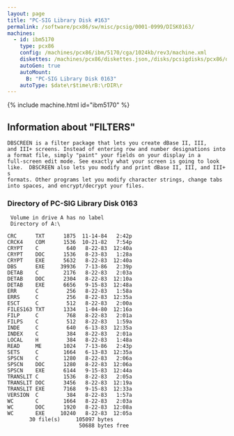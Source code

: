 ```yaml
---
layout: page
title: "PC-SIG Library Disk #163"
permalink: /software/pcx86/sw/misc/pcsig/0001-0999/DISK0163/
machines:
  - id: ibm5170
    type: pcx86
    config: /machines/pcx86/ibm/5170/cga/1024kb/rev3/machine.xml
    diskettes: /machines/pcx86/diskettes.json,/disks/pcsigdisks/pcx86/diskettes.json
    autoGen: true
    autoMount:
      B: "PC-SIG Library Disk 0163"
    autoType: $date\r$time\rB:\rDIR\r
---
```


{% include machine.html id="ibm5170" %}

## Information about "FILTERS"

    DBSCREEN is a filter package that lets you create dBase II, III,
    and III+ screens. Instead of entering row and number designations into
    a format file, simply "paint" your fields on your display in a
    full-screen edit mode. See exactly what your screen is going to look
    like.  DBSCREEN also lets you modify and print dBase II, III, and III+ s
    formats. Other programs let you modify character strings, change tabs
    into spaces, and encrypt/decrypt your files.

### Directory of PC-SIG Library Disk 0163

     Volume in drive A has no label
     Directory of A:\

    CRC      TXT      1875  11-14-84   2:42p
    CRCK4    COM      1536  10-21-82   7:54p
    CRYPT    C         640   8-22-83  12:40a
    CRYPT    DOC      1536   8-23-83   1:28a
    CRYPT    EXE      5632   8-22-83  12:40a
    DBS      EXE     39936   7-13-86   2:39p
    DETAB    C        2176   8-22-83   2:03a
    DETAB    DOC      2304   8-22-83  12:10a
    DETAB    EXE      6656   9-15-83  12:48a
    ERR      C         256   8-22-83   1:58a
    ERRS     C         256   8-22-83  12:35a
    ESCT     C         512   8-22-83   2:00a
    FILES163 TXT      1334   1-04-80  12:16a
    FILP     C         768   8-22-83   2:01a
    FILPS    C         512   8-22-83   1:59a
    INDE     C         640   6-13-83  12:35a
    INDEX    C         384   8-22-83   2:01a
    LOCAL    H         384   8-22-83   1:48a
    READ     ME       1024   7-13-86   2:43p
    SETS     C        1664   6-13-83  12:35a
    SPSCN    C        1280   8-22-83   2:06a
    SPSCN    DOC      1280   8-22-83  12:06a
    SPSCN    EXE      6144   9-15-83  12:44a
    TRANSLIT C        1536   8-22-83   2:05a
    TRANSLIT DOC      3456   8-22-83  12:19a
    TRANSLIT EXE      7168   9-15-83  12:33a
    VERSION  C         384   8-22-83   1:57a
    WC       C        1664   8-22-83   2:03a
    WC       DOC      1920   8-22-83  12:08a
    WC       EXE     10240   8-22-83  12:05a
           30 file(s)     105097 bytes
                           50688 bytes free
